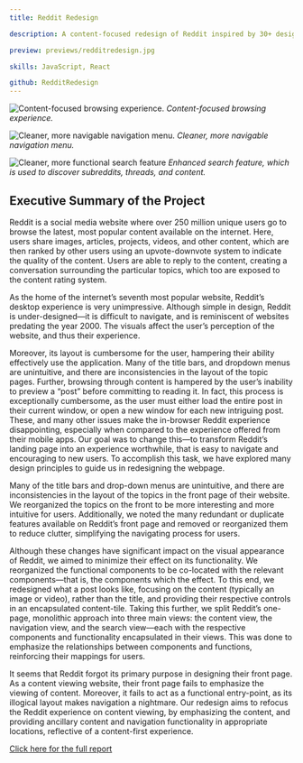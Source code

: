 ```yaml
---
title: Reddit Redesign

description: A content-focused redesign of Reddit inspired by 30+ design principles from Universal Principles of Design (Lidwell et al), with the goal of lowering the learning curve for new Redditors.

preview: previews/redditredesign.jpg

skills: JavaScript, React

github: RedditRedesign
---
```


![Content-focused browsing experience.][image-1]
_Content-focused browsing experience._

![Cleaner, more navigable navigation menu.][image-2]
_Cleaner, more navigable navigation menu._

![Cleaner, more functional search feature][image-3]
_Enhanced search feature, which is used to discover subreddits, threads, and content._

## Executive Summary of the Project
Reddit is a social media website where over 250 million unique users go to browse the latest, most popular content available on the internet. Here, users share images, articles, projects, videos, and other content, which are then ranked by other users using an upvote-downvote system to indicate the quality of the content. Users are able to reply to the content, creating a conversation surrounding the particular topics, which too are exposed to the content rating system. 

As the home of the internet’s seventh most popular website, Reddit’s desktop experience is very unimpressive. Although simple in design, Reddit is under-designed—it is difficult to navigate, and is reminiscent of websites predating the year 2000. The visuals affect the user’s perception of the website, and thus their experience. 

Moreover, its layout is cumbersome for the user, hampering their ability effectively use the application. Many of the title bars, and dropdown menus are unintuitive, and there are inconsistencies in the layout of the topic pages. Further, browsing through content is hampered by the user’s inability to preview a “post” before committing to reading it. In fact, this process is exceptionally cumbersome, as the user must either load the entire post in their current window, or open a new window for each new intriguing post. These, and many other issues make the in-browser Reddit experience disappointing, especially when compared to the experience offered from their mobile apps. 
Our goal was to change this—to transform Reddit’s landing page into an experience worthwhile, that is easy to navigate and encouraging to new users. To accomplish this task, we have explored many design principles to guide us in redesigning the webpage. 

Many of the title bars and drop-down menus are unintuitive, and there are inconsistencies in the layout of the topics in the front page of their website. We reorganized the topics on the front to be more interesting and more intuitive for users. Additionally, we noted the many redundant or duplicate features available on Reddit’s front page and removed or reorganized them to reduce clutter, simplifying the navigating process for users. 

Although these changes have significant impact on the visual appearance of Reddit, we aimed to minimize their effect on its functionality. We reorganized the functional components to be co-located with the relevant components—that is, the components which the effect. To this end, we redesigned what a post looks like, focusing on the content (typically an image or video), rather than the title, and providing their respective controls in an encapsulated content-tile. Taking this further, we split Reddit’s one-page, monolithic approach into three main views: the content view, the navigation view, and the search view—each with the respective components and functionality encapsulated in their views. This was done to emphasize the relationships between components and functions, reinforcing their mappings for users. 

It seems that Reddit forgot its primary purpose in designing their front page. As a content viewing website, their front page fails to emphasize the viewing of content. Moreover, it fails to act as a functional entry-point, as its illogical layout makes navigation a nightmare. Our redesign aims to refocus the Reddit experience on content viewing, by emphasizing the content, and providing ancillary content and navigation functionality in appropriate locations, reflective of a content-first experience. 


[Click here for the full report][1]


[1]:	previews/reddit-redesign.pdf "Reddit Redeisgn"

[image-1]:	previews/reddit-dashboard.jpg "Reddit Dashboard"
[image-2]:	previews/reddit-nav.jpg "Reddit Navigation Menu"
[image-3]:	previews/reddit-search.jpg "Reddit Search Bar"